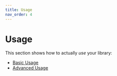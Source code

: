 ```yaml
---
title: Usage
nav_order: 4
---
```


# Usage

This section shows how to actually _use_ your library:

- [Basic Usage](basic-usage)
- [Advanced Usage](advanced-usage)